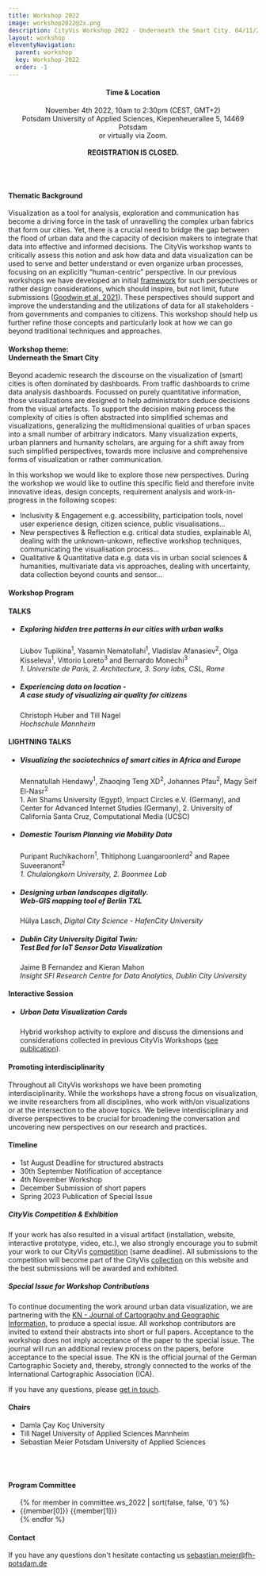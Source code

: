 ```yaml
---
title: Workshop 2022
image: workshop2022@2x.png
description: CityVis Workshop 2022 - Underneath the Smart City. 04/11/2022
layout: workshop
eleventyNavigation:
  parent: workshop
  key: Workshop-2022
  order: -1
---
```

<section class="section workshop-section workshop-section__thema">

<h4 style="text-align:center;">Time &amp; Location</h4>
<p style="text-align:center; padding-bottom: 50px;">November 4th 2022, 10am to 2:30pm (CEST, GMT+2)<br />
Potsdam University of Applied Sciences, Kiepenheuerallee 5, 14469 Potsdam<br />
or virtually via Zoom.<br /><br />
<strong>REGISTRATION IS CLOSED.</strong></p>

<h4>Thematic Background</h4>

Visualization as a tool for analysis, exploration and communication has become a driving force in the task of unravelling the complex urban fabrics that form our cities. Yet, there is a crucial need to bridge the gap between the flood of urban data and the capacity of decision makers to integrate that data into effective and informed decisions. The CityVis workshop wants to critically assess this notion and ask how data and data visualization can be used to serve and better understand or even organize urban processes, focusing on an explicitly “human-centric” perspective. In our previous workshops we have developed an initial [framework](/about#human-centric) for such perspectives or rather design considerations, which should inspire, but not limit, future submissions ([Goodwin et al, 2021](https://ieeexplore.ieee.org/document/9438762/)). These perspectives should support and improve the understanding and the utilizations of data for all stakeholders - from governments and companies to citizens. This workshop should help us further refine those concepts and particularly look at how we can go beyond traditional techniques and approaches.

</section>

<section class="section workshop-section workshop-section__focus">
<h4>Workshop theme:<br /><strong>Underneath the Smart City</strong></h4>

Beyond academic research the discourse on the visualization of (smart) cities is often dominated by dashboards. From traffic dashboards to crime data analysis dashboards. Focussed on purely quantitative information, those visualizations are designed to help administrators deduce decisions from the visual artefacts. To support the decision making process the complexity of cities is often abstracted into simplified schemas and visualizations, generalizing the multidimensional qualities of urban spaces into a small number of arbitrary indicators. Many visualization experts, urban planners and humanity scholars, are arguing for a shift away from such simplified perspectives, towards more inclusive and comprehensive forms of visualization or rather communication.


In this workshop we would like to explore those new perspectives. During the workshop we would like to outline this specific field and therefore invite innovative ideas, design concepts, requirement analysis and work-in-progress in the following scopes:


<ul class="workshop-section__focus-list">
<li class="workshop-section__focus-list-item">
<span class="workshop-section__focus-list-item--headline">Inclusivity & Engagement</span>
<span class="workshop-section__focus-list-item--subtext">e.g. accessibility, participation tools, novel user experience design, citizen science, public visualisations…</span>
</li>
<li class="workshop-section__focus-list-item">
<span class="workshop-section__focus-list-item--headline">New perspectives & Reflection</span>
<span class="workshop-section__focus-list-item--subtext">e.g. critical data studies, explainable AI, dealing with the unknown-unkown, reflective workshop techniques, communicating the visualisation process…</span>
</li>
<li class="workshop-section__focus-list-item">
<span class="workshop-section__focus-list-item--headline">Qualitative & Quantitative data</span>
<span class="workshop-section__focus-list-item--subtext">e.g. data vis in urban social sciences & humanities, multivariate data vis approaches, dealing with uncertainty, data collection beyond counts and sensor…</span>
</li>
</ul>

<h4><strong>Workshop Program</strong></h4>

<h4>TALKS</h4>
<ul class="workshop-section__talk-list">
  <li>
    <h5>Exploring hidden tree patterns in our cities with urban walks</h5>
    <p>Liubov Tupikina<sup>1</sup>, Yasamin Nematollahi<sup>1</sup>, Vladislav Afanasiev<sup>2</sup>, Olga Kisseleva<sup>1</sup>, Vittorio Loreto<sup>3</sup> and Bernardo Monechi<sup>3</sup><br /><i>1. Universite de Paris, 2. Architecture, 3. Sony labs, CSL, Rome</i></p>
  </li>
  <li>
    <h5>Experiencing data on location -<br />A case study of visualizing air quality for citizens</h5>
    <p>Christoph Huber and Till Nagel<br /><i>Hochschule Mannheim</i></p>
  </li>
</ul>
<h4>LIGHTNING TALKS</h4>
<ul class="workshop-section__talk-list">
  <li>
    <h5>Visualizing the sociotechnics of smart cities in Africa and Europe</h5>
    <p>Mennatullah Hendawy<sup>1</sup>, Zhaoqing Teng XD<sup>2</sup>, Johannes Pfau<sup>2</sup>, Magy Seif El-Nasr<sup>2</sup><br />1. Ain Shams University (Egypt), Impact Circles e.V. (Germany), and Center for Advanced Internet Studies (Germany), 2. University of California Santa Cruz, Computational Media (UCSC)</p>
  </li>
  <li>
    <h5>Domestic Tourism Planning via Mobility Data</h5>
    <p>Puripant Ruchikachorn<sup>1</sup>, Thitiphong Luangaroonlerd<sup>2</sup> and Rapee Suveeranont<sup>2</sup><br/><i>1. Chulalongkorn University, 2. Boonmee Lab</i></p>
  </li>
  <li>
    <h5>Designing urban landscapes digitally.<br />Web-GIS mapping tool of Berlin TXL</h5>
    <p>Hülya Lasch, <i>Digital City Science - HafenCity University</i></p>
  </li>
  <li>
    <h5>Dublin City University Digital Twin:<br /> Test Bed for IoT Sensor Data Visualization</h5>
    <p>Jaime B Fernandez and Kieran Mahon<br><i>Insight SFI Research Centre for Data Analytics, Dublin City University</i></p>
  </li>
</ul>
<h4>Interactive Session</h4>
<ul class="workshop-section__talk-list">
  <li>
    <h5>Urban Data Visualization Cards</h5>
    <p>Hybrid workshop activity to explore and discuss the dimensions and considerations collected in previous CityVis Workshops (<a href="/about/#human-centric">see publication</a>).</p>
  </li>
</ul>
</section>

<section class="section workshop-section workshop-section__focus">
<h4>Promoting interdisciplinarity</h4>

Throughout all CityVis workshops we have been promoting interdisciplinarity. While the workshops have a strong focus on visualization, we invite researchers from all disciplines, who work with/on visualizations or at the intersection to the above topics. We believe interdisciplinary and diverse perspectives to be crucial for broadening the conversation and uncovering new perspectives on our research and practices.

</section>


<section class="section workshop-section workshop-section__timeline">
<h4>Timeline</h4>
<ul class="workshop-section__timeline-list">
<li class="workshop-section__timeline-list--item">
<span class="workshop-section__timeline-list--date" style="width:250px;">1st August</span>
<span class="workshop-section__timeline-list--event">Deadline for structured abstracts</span>
</li>
<li class="workshop-section__timeline-list--item">
<span class="workshop-section__timeline-list--date" style="width:250px;">30th September</span>
<span class="workshop-section__timeline-list--event">Notification of acceptance</span>
</li>
<li class="workshop-section__timeline-list--item">
<span class="workshop-section__timeline-list--date" style="width:250px;">4th November</span>
<span class="workshop-section__timeline-list--event">Workshop</span>
</li>
<li class="workshop-section__timeline-list--item">
<span class="workshop-section__timeline-list--date" style="width:250px;">December</span>
<span class="workshop-section__timeline-list--event">Submission of short papers</span>
</li>
<li class="workshop-section__timeline-list--item">
<span class="workshop-section__timeline-list--date" style="width:250px;">Spring 2023</span>
<span class="workshop-section__timeline-list--event">Publication of Special Issue</span>
</li>
</ul>
</section>


<section class="section workshop-section workshop-section__abstracts">
<!--
<h4>Submission of Abstracts</h4>

We invite researchers and practitioners to submit abstracts on case studies in the domain of urban visualization, in particular focusing on the theme “Underneath the Smart City” and relating to the scopes mentioned above (see Workshop Theme).


Abstracts must consist of no more than 5,000 characters (approx 2 pages). There is not a standard structure, but we encourage you to include sections on: Research Purpose, Background, Design/Methodology/Approach, Originality/Value, Practical Implications, Impact. 


The submitted abstracts will undergo a double-blind peer review through the program committee. All accepted abstracts will be published on the workshop website (open access). Furthermore, all accepted abstract authors are invited to extend their abstract to a (short) paper and become part of a special issue on urban data visualization (see below).


Please use the provided [template](/assets/press/workshop22-template.docx) for creating your abstract. The template is based on the springer submission [guidelines](https://www.springer.com/journal/42489/submission-guidelines), thereby, everyone who wants to submit their work for the special issue, can continue working on the same document.


Please [submit your abstract](https://easychair.org/my/conference?conf=cityvis2022) through our EasyChair instance. In order to submit you need to create an EasyChair account.


<p style="text-align:center"><a href="https://easychair.org/my/conference?conf=cityvis2022" style="color:white;" class="upcoming-link">Submit your abstract</a></p>
-->


<h5>CityVis Competition & Exhibition</h5>


If your work has also resulted in a visual artifact (installation, website, interactive prototype, video, etc.), we also strongly encourage you to submit your work to our CityVis [competition](/competitions/2022) (same deadline). All submissions to the competition will become part of the CityVis [collection](/collection/) on this website and the best submissions will be awarded and exhibited.


<h5>Special Issue for Workshop Contributions</h5>


To continue documenting the work around urban data visualization, we are partnering with the [KN - Journal of Cartography and Geographic Information](https://www.springer.com/journal/42489/), to produce a special issue. All workshop contributors are invited to extend their abstracts into short or full papers. Acceptance to the workshop does not imply acceptance of the paper to the special issue. The journal will run an additional review process on the papers, before acceptance to the special issue. The KN is the official journal of the German Cartographic Society and, thereby, strongly connected to the works of the International Cartographic Association (ICA).



If you have any questions, please [get in touch](mailto:sebastian.meier@fh-potsdam.de).

</section>


<section class="section workshop-section workshop-section__timeline">
<h4>Chairs</h4>
<ul class="committee-list">
<li class="committee-list__item">
Damla Çay
<span class="committee-list__item--institution">
Koç University
</span>
</li>
<li class="committee-list__item">
Till Nagel
<span class="committee-list__item--institution">
University of Applied Sciences Mannheim
</span>
</li>
<li class="committee-list__item">
Sebastian Meier
<span class="committee-list__item--institution">
Potsdam University of Applied Sciences
</span>
</li>
</ul>
<h4 style="padding-top:50px;">Program Committee</h4>

<ul class="committee-list">
{% for member in committee.ws_2022 | sort(false, false, '0') %}
<li class="committee-list__item">
{{member[0]}}
<span class="committee-list__item--institution">
{{member[1]}}
</span>
</li>
{% endfor %}
</ul>
</section>

<section class="section workshop-section workshop-section__contact">
<h4>Contact</h4>
<p>
If you have any questions don't hesitate contacting us
<a href="mailto:sebastian.meier@fh-potsdam.de">
sebastian.meier@fh-potsdam.de
</a>
</p>
</section>
